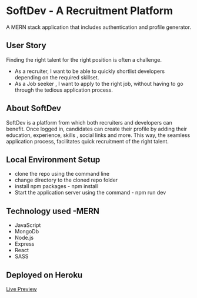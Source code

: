 # SoftDev - A Recruitment Platform

A MERN stack application that includes authentication and profile generator.

## User Story

Finding the right talent for the right position is often a challenge.

-   As a recruiter, I want to be able to quickly shortlist developers depending on the required skillset.
-   As a Job seeker , I want to apply to the right job, without having to go through the tedious application process.

## About SoftDev

SoftDev is a platform from which both recruiters and developers can benefit. Once logged in, candidates can create their profile by adding their education, experience, skills , social links and more. This way, the seamless application process, facilitates quick recruitment of the right talent.

## Local Environment Setup

-   clone the repo using the command line
-   change directory to the cloned repo folder
-   install npm packages - npm install
-   Start the application server using the command - npm run dev

## Technology used -MERN

-   JavaScript
-   MongoDb
-   Node.js
-   Express
-   React
-   SASS

## Deployed on Heroku

[Live Preview ](https://afternoon-peak-27846.herokuapp.com/)

